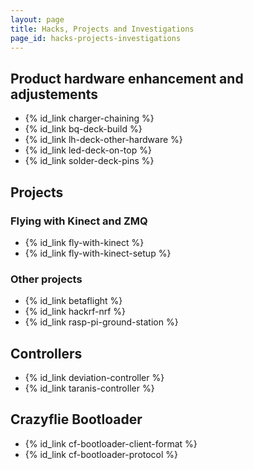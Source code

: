 ```yaml
---
layout: page
title: Hacks, Projects and Investigations
page_id: hacks-projects-investigations
---
```


## Product hardware enhancement and adjustements
* {% id_link charger-chaining %}
* {% id_link bq-deck-build %}
* {% id_link lh-deck-other-hardware %}
* {% id_link led-deck-on-top %}
* {% id_link solder-deck-pins %}

## Projects
### Flying with Kinect and ZMQ
* {% id_link fly-with-kinect %}
* {% id_link fly-with-kinect-setup %}

### Other projects
* {% id_link betaflight %}
* {% id_link hackrf-nrf %}
* {% id_link rasp-pi-ground-station %}

## Controllers
* {% id_link deviation-controller %}
* {% id_link taranis-controller %}

## Crazyflie Bootloader
* {% id_link cf-bootloader-client-format %}
* {% id_link cf-bootloader-protocol %}
